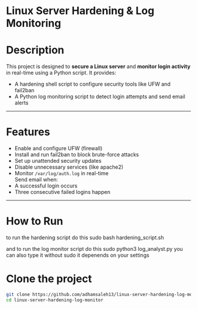 #  Linux Server Hardening & Log Monitoring

# Description

This project is designed to **secure a Linux server** and **monitor login activity** in real-time using a Python script. It provides:

- A hardening shell script to configure security tools like UFW and fail2ban
- A Python log monitoring script to detect login attempts and send email alerts

---

# Features

* Enable and configure UFW (firewall)  
* Install and run fail2ban to block brute-force attacks  
* Set up unattended security updates  
* Disable unnecessary services (like apache2)  
* Monitor `/var/log/auth.log` in real-time  
 Send email when:
* A successful login occurs
* Three consecutive failed logins happen

---

# How to Run
to run the hardening script do this
sudo bash hardening_script.sh

and to run the log monitor script do this
sudo python3 log_analyst.py
you can also type it without sudo it depenends on your settings 

# Clone the project

```bash
git clone https://github.com/adhamsaleh13/linux-server-hardening-log-monitor.git
cd linux-server-hardening-log-monitor

